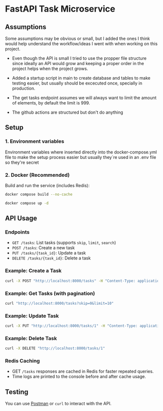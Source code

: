 # FastAPI Task Microservice

## Assumptions

Some assumptions may be obvious or small, but I added the ones I think would help understand the workflow/ideas I went with when working on this project.

- Even though the API is small I tried to use the propper file structure since ideally an API would grow and keeping a proper order in the project helps when the project grows.

- Added a startup script in main to create database and tables to make testing easier, but usually should be excecuted once, specially in production.

- The get tasks endpoint assumes we will always want to limit the amount of elements, by default the limit is 999.

- The github actions are structured but don't do anything

## Setup

### 1. Environment variables

Environment variables where inserted directly into the docker-compose.yml file to make the setup process easier but usually they´re used in an .env file so they're secret

### 2. Docker (Recommended)

Build and run the service (includes Redis):

```bash
docker compose build --no-cache
```

```bash
docker compose up -d
```

## API Usage

### Endpoints

- `GET /tasks`: List tasks (supports `skip`, `limit`, `search`)
- `POST /tasks`: Create a new task
- `PUT /tasks/{task_id}`: Update a task
- `DELETE /tasks/{task_id}`: Delete a task

### Example: Create a Task

```bash
curl -X POST "http://localhost:8000/tasks" -H "Content-Type: application/json" -d '{"title": "Test Task", "description": "Sample"}'
```

### Example: Get Tasks (with pagination)

```bash
curl "http://localhost:8000/tasks?skip=0&limit=10"
```

### Example: Update Task

```bash
curl -X PUT "http://localhost:8000/tasks/1" -H "Content-Type: application/json" -d '{"title": "Updated Task", "description": "Sample Updated"}'
```

### Example: Delete Task

```bash
curl -X DELETE "http://localhost:8000/tasks/1"
```

### Redis Caching

- GET `/tasks` responses are cached in Redis for faster repeated queries.
- Time logs are printed to the console before and after cache usage.

## Testing

You can use [Postman](https://www.postman.com/) or `curl` to interact with the API.
